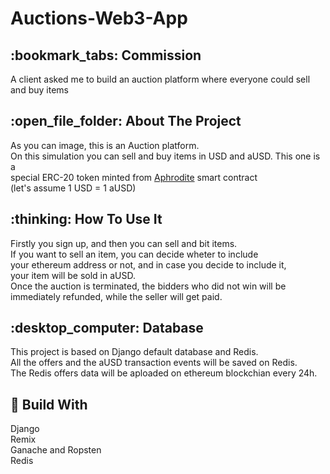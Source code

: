 # Auctions-Web3-App

<h2>:bookmark_tabs:	Commission </h2>

A client asked me to build an auction platform where everyone could sell and buy items<br>  

<h2>:open_file_folder: About The Project</h2>

As you can image, this is an Auction platform.<br>
On this simulation you can sell and buy items in USD and aUSD. This one is a<br>
special ERC-20 token minted from [Aphrodite](https://github.com/MikeMoresi/Auctions-App/blob/main/App/Aphrodite.sol) smart contract<br>
(let's assume 1 USD = 1 aUSD)

<h2>:thinking: How To Use It</h2>
Firstly you sign up, and then you can sell and bit items. <br>
If you want to sell an item, you can decide wheter to include<br>
your ethereum address or not, and in case you decide to include it,<br>
your item will be sold in aUSD.<br>
Once the auction is terminated, the bidders who did not win will be <br>
immediately refunded, while the seller will get paid.

<h2>:desktop_computer:	Database </h2>
This project is based on Django default database and Redis. <br>
All the offers and the aUSD transaction events will be saved on Redis. <br>
The Redis offers data will be aploaded on ethereum blockchian every 24h. 

<h2>🔧 Build With</h2>
 Django <br>
 Remix <br>
 Ganache and Ropsten <br>
 Redis <br>

